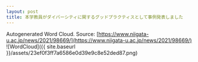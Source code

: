 ```yaml
---
layout: post
title: 本学教員がダイバーシティに関するグッドプラクティスとして事例発表しました
---
```

Autogenerated Word Cloud.
Source\: [https://www.niigata-u.ac.jp/news/2021/98669/](https://www.niigata-u.ac.jp/news/2021/98669/)
![WordCloud]({{ site.baseurl }}/assets/23ef0f3ff7a6586e0d39e9c8e52ded87.png)